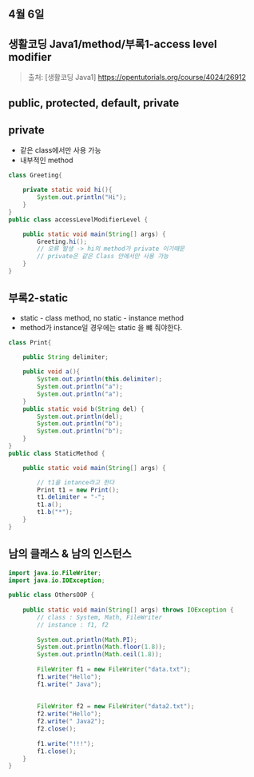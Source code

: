 ## 4월 6일

## 생활코딩 Java1/method/부록1-access level modifier
> 출처: [생활코딩 Java1] https://opentutorials.org/course/4024/26912

## public, protected, default, private

## private
+ 같은 class에서만 사용 가능 
+ 내부적인 method

```java
class Greeting{

    private static void hi(){
        System.out.println("Hi");
    }
}
public class accessLevelModifierLevel {

    public static void main(String[] args) {
        Greeting.hi();
        // 오류 발생 -> hi의 method가 private 이기때문
        // private은 같은 Class 안에서만 사용 가능
    }
}

```

## 부록2-static
+ static - class method, no static - instance method
+ method가 instance일 경우에는 static 을 뺴 줘야한다.

```java
class Print{

    public String delimiter;
    
    public void a(){
        System.out.println(this.delimiter);
        System.out.println("a");
        System.out.println("a");
    }
    public static void b(String del) {
        System.out.println(del);
        System.out.println("b");
        System.out.println("b");
    }
}
public class StaticMethod {

    public static void main(String[] args) {

        // t1을 intance라고 한다
        Print t1 = new Print();
        t1.delimiter = "-";
        t1.a();
        t1.b("*");
    }
}
```

## 남의 클래스 & 남의 인스턴스

```java
import java.io.FileWriter;
import java.io.IOException;
 
public class OthersOOP {
 
    public static void main(String[] args) throws IOException {
        // class : System, Math, FileWriter
        // instance : f1, f2
         
        System.out.println(Math.PI);
        System.out.println(Math.floor(1.8));
        System.out.println(Math.ceil(1.8));
         
        FileWriter f1 = new FileWriter("data.txt");
        f1.write("Hello");
        f1.write(" Java");
         
         
        FileWriter f2 = new FileWriter("data2.txt");
        f2.write("Hello");
        f2.write(" Java2");
        f2.close();
         
        f1.write("!!!");
        f1.close();
    }
}
```


